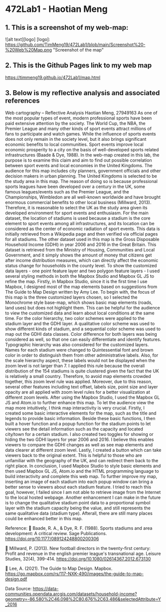 # 472Lab1 - Haotian Meng



## 1. This is a screenshot of my web-map:
![alt text][logo]
[logo]: https://github.com/TimMeng19/472Lab1/blob/main/Screenshot%20-%20Web%20Map.png "Screenshot of the map"

##  2. This is the Github Pages link to my web map
https://timmeng19.github.io/472Lab1/map.html


## 3. Below is my reflective analysis and associated references

Web cartography – Reflective Analysis
Haotian Meng, 27949163
As one of the most popular types of event, modern professional sports have been paid extensive attention by the society. The World Cup, the NBA, the Premier League and many other kinds of sport events attract millions of fans to participate and watch games. While the influence of sports events does not only remain in the society level, but it also brings significant economic benefits to local communities. Sport events improve local economic prosperity to a city on the basis of well-developed sports related infrastructures (Baade & Dye, 1988). In the web-map created in this lab, the purpose is to examine this claim and aim to find out possible correlation between sport events and local economies in the United Kingdoms. The audience for this map includes city planners, government officials and other decision makers in urban planning.
The United Kingdoms is selected to be the study area in this map. The reason of doing so is because professional sports leagues have been developed over a century in the UK, some famous leagues/events such as the Premier League, and the Championships, Wimbledon are all well-known worldwide and have brought enormous commercial benefits to other local business (Millward, 2013). Therefore, it is reasonable to select the UK as the study area given its developed environment for sport events and enthusiasm. For the main dataset, the location of stadiums is used because a stadium is the core element to sport events among all infrastructures, and its location can be considered as the center of economic radiation of sport events. This data is initially retrieved from a Wikipedia page and then verified via official pages for all stadiums. The other dataset used in this map is the Gross Disposable Household Income (GDHI) in year 2006 and 2016 in the Great Britain. This dataset is retrieved from the Ministry of Housing, Communities and Local Government, and it simply shows the amount of money that citizens get after income distribution measures, which can directly affect the economic status change for households in the county level. 
To show the customized data layers - one point feature layer and two polygon feature layers - I used several styling methods in both the Mapbox Studio and Mapbox GL JS to refine the map. Firstly, in Mapbox Studio, since it is the first time I use Mapbox, I designed most of the map elements based on suggestions from The Guide to Map Design written by Amy Lee. To begin with, the focus of this map is the three customized layers chosen, so I selected the Monochrome style base-map, which shows basic map elements (roads, land uses) but does not highlight them. This can be helpful for the audience to view the customized data and learn about local conditions at the same time. For the color hierarchy, two color schemes were applied to the stadium layer and the GDHI layer. A qualitative color scheme was used to show different kinds of stadium, and a sequential color scheme was used to map out the GDHI data classes. Color difference for both layers was being considered as well, so that one can easily differentiate and identify features. Typographic hierarchy was also considered for the customized layers. Names for each stadium were changed to Quintessential font and brown color in order to distinguish them from other administrative labels. Also, for the scale hierarchy aspect, these labels would not be displayed when the zoom level is not larger than 7. I applied this rule because the overall distribution of the 154 stadiums is quite clustered given the fact that the UK is relatively a small country. Therefore, to avoid map elements crowded together, this zoom level rule was applied. Moreover, due to this reason, several other features including text offset, labels size, point size and layer opacity are all applied with zoom level rules for a better visualization at different zoom levels. 
After using the Mapbox Studio, I used the Mapbox GL JS and Atom.io to further enhance this map. To let the audience view the map more intuitively, I think map interactivity is very crucial. Firstly, I created some basic interactive elements for the map, such as the title and legends to provide basic information. Beside these basic functions, I then built a hover function and a popup function for the stadium points to let viewers see the detail information such as the capacity and located city/town for a certain stadium. I also created two toggles for showing or hiding the two GDHI layers for year 2006 and 2016. I believe this enables viewers to compare the GDHI changes as well as see map elements and data clearer at different zoom level. Lastly, I created a button which can take viewers back to the original extent. This is helpful to those who are unfamiliar with the geography of the UK, and can redirect them back to the right place. 
In conclusion, I used Mapbox Studio to style basic elements and then used Mapbox GL JS, Atom.io and the HTML programming language to build interactivity and complete this web map. To further improve my map, inserting an image of each stadium into each popup window can bring a better sense to viewers about each stadium feature. I tried to reach this goal, however, I failed since I am not able to retrieve image from the Internet to the local hosted webpage. Another enhancement I can make in the future is to change the qualitative stadium point data to a proportional symbol layer with the stadium capacity being the value, and still represents the same qualitative data (stadium type). Afterall, there are still many places could be enhanced better in this map.

Reference:
	Baade, R. A., & Dye, R. F. (1988). Sports stadiums and area development: A critical review. Sage Publications. https://doi.org/10.1177/089124248800200306

	Millward, P. (2013). New football directors in the twenty-first century: Profit and revenue in the english premier league's transnational age. Leisure Studies, 32(4), 399-414. https://doi.org/10.1080/02614367.2012.673130

	Lee, A. (2021). The Guide to Map Design. Mapbox. https://go.mapbox.com/rs/117-NXK-490/images/the-guide-to-map-design.pdf


Data Source:
https://data-communities.opendata.arcgis.com/datasets/household-income?geometry=-86.580%2C46.098%2C80.676%2C63.486&selectedAttribute=Y_2016

